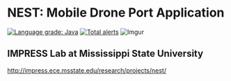 # NEST: Mobile Drone Port Application
[![Language grade: Java](https://img.shields.io/lgtm/grade/java/g/lpjune/Nest.svg?logo=lgtm&logoWidth=18)](https://lgtm.com/projects/g/lpjune/Nest/context:java)
[![Total alerts](https://img.shields.io/lgtm/alerts/g/lpjune/Nest.svg?logo=lgtm&logoWidth=18)](https://lgtm.com/projects/g/lpjune/Nest/alerts/)
![Imgur](https://i.imgur.com/wk2ynOg.jpg)


## IMPRESS Lab at Mississippi State University
http://impress.ece.msstate.edu/research/projects/nest/
